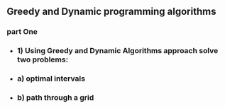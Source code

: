  ## Greedy and Dynamic programming algorithms
 
 ### part One
 * ### 1) Using Greedy and Dynamic Algorithms approach solve two problems:
 * ### a) optimal intervals
 * ### b) path through a grid
